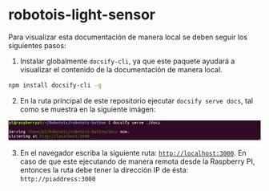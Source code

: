 # robotois-light-sensor

Para visualizar esta documentación de manera local se deben seguir los siguientes pasos:

1. Instalar globalmente `docsify-cli`, ya que este paquete ayudará a visualizar el contenido de la documentación de manera local.
```bash
npm install docsify-cli -g
```
2. En la ruta principal de este repositorio ejecutar `docsify serve docs`, tal como se muestra en la siguiente imágen:

![docsify serve docs](docsify.png)

3. En el navegador escriba la siguiente ruta: [`http://localhost:3000`](http://localhost:3000). En caso de que este ejecutando de manera remota desde la Raspberry PI, entonces la ruta debe tener la dirección IP de ésta: `http://piaddress:3000`

